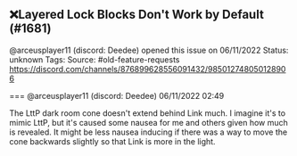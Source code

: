 ## ❌Layered Lock Blocks Don't Work by Default (#1681)
@arceusplayer11 (discord: Deedee) opened this issue on 06/11/2022
Status: unknown
Tags: 
Source: #old-feature-requests https://discord.com/channels/876899628556091432/985012748050128906


=== @arceusplayer11 (discord: Deedee) 06/11/2022 02:49

The LttP dark room cone doesn't extend behind Link much. I imagine it's to mimic LttP, but it's caused some nausea for me and others given how much is revealed. It might be less nausea inducing if there was a way to move the cone backwards slightly so that Link is more in the light.
